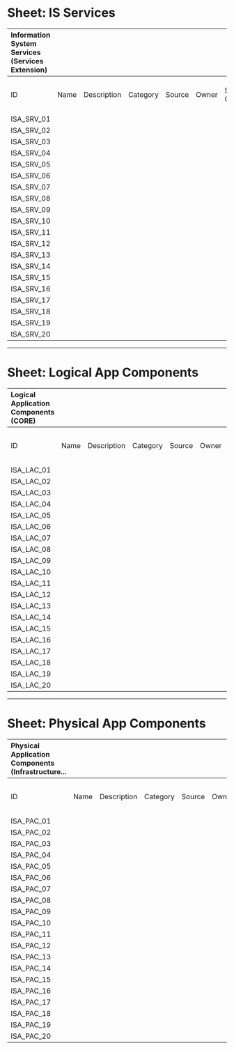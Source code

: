 # Sheet: IS Services

| Information System Services (Services Extension) |      |             |          |        |       |                 |                        |                           |                           |             |
| :---                                             | :--- | :---        | :---     | :---   | :---  | :---            | :---                   | :---                      | :---                      | :---        |
| ID                                               | Name | Description | Category | Source | Owner | Standards Class | Standard Creation Date | Last Standard Review Date | Next Standard Review Date | Retire Date |
| ISA_SRV_01                                       |      |             |          |        |       |                 |                        |                           |                           |             |
| ISA_SRV_02                                       |      |             |          |        |       |                 |                        |                           |                           |             |
| ISA_SRV_03                                       |      |             |          |        |       |                 |                        |                           |                           |             |
| ISA_SRV_04                                       |      |             |          |        |       |                 |                        |                           |                           |             |
| ISA_SRV_05                                       |      |             |          |        |       |                 |                        |                           |                           |             |
| ISA_SRV_06                                       |      |             |          |        |       |                 |                        |                           |                           |             |
| ISA_SRV_07                                       |      |             |          |        |       |                 |                        |                           |                           |             |
| ISA_SRV_08                                       |      |             |          |        |       |                 |                        |                           |                           |             |
| ISA_SRV_09                                       |      |             |          |        |       |                 |                        |                           |                           |             |
| ISA_SRV_10                                       |      |             |          |        |       |                 |                        |                           |                           |             |
| ISA_SRV_11                                       |      |             |          |        |       |                 |                        |                           |                           |             |
| ISA_SRV_12                                       |      |             |          |        |       |                 |                        |                           |                           |             |
| ISA_SRV_13                                       |      |             |          |        |       |                 |                        |                           |                           |             |
| ISA_SRV_14                                       |      |             |          |        |       |                 |                        |                           |                           |             |
| ISA_SRV_15                                       |      |             |          |        |       |                 |                        |                           |                           |             |
| ISA_SRV_16                                       |      |             |          |        |       |                 |                        |                           |                           |             |
| ISA_SRV_17                                       |      |             |          |        |       |                 |                        |                           |                           |             |
| ISA_SRV_18                                       |      |             |          |        |       |                 |                        |                           |                           |             |
| ISA_SRV_19                                       |      |             |          |        |       |                 |                        |                           |                           |             |
| ISA_SRV_20                                       |      |             |          |        |       |                 |                        |                           |                           |             |


---

# Sheet: Logical App Components

| Logical Application Components (CORE) |      |             |          |        |       |                 |                        |                           |                           |             |
| :---                                  | :--- | :---        | :---     | :---   | :---  | :---            | :---                   | :---                      | :---                      | :---        |
| ID                                    | Name | Description | Category | Source | Owner | Standards Class | Standard Creation Date | Last Standard Review Date | Next Standard Review Date | Retire Date |
| ISA_LAC_01                            |      |             |          |        |       |                 |                        |                           |                           |             |
| ISA_LAC_02                            |      |             |          |        |       |                 |                        |                           |                           |             |
| ISA_LAC_03                            |      |             |          |        |       |                 |                        |                           |                           |             |
| ISA_LAC_04                            |      |             |          |        |       |                 |                        |                           |                           |             |
| ISA_LAC_05                            |      |             |          |        |       |                 |                        |                           |                           |             |
| ISA_LAC_06                            |      |             |          |        |       |                 |                        |                           |                           |             |
| ISA_LAC_07                            |      |             |          |        |       |                 |                        |                           |                           |             |
| ISA_LAC_08                            |      |             |          |        |       |                 |                        |                           |                           |             |
| ISA_LAC_09                            |      |             |          |        |       |                 |                        |                           |                           |             |
| ISA_LAC_10                            |      |             |          |        |       |                 |                        |                           |                           |             |
| ISA_LAC_11                            |      |             |          |        |       |                 |                        |                           |                           |             |
| ISA_LAC_12                            |      |             |          |        |       |                 |                        |                           |                           |             |
| ISA_LAC_13                            |      |             |          |        |       |                 |                        |                           |                           |             |
| ISA_LAC_14                            |      |             |          |        |       |                 |                        |                           |                           |             |
| ISA_LAC_15                            |      |             |          |        |       |                 |                        |                           |                           |             |
| ISA_LAC_16                            |      |             |          |        |       |                 |                        |                           |                           |             |
| ISA_LAC_17                            |      |             |          |        |       |                 |                        |                           |                           |             |
| ISA_LAC_18                            |      |             |          |        |       |                 |                        |                           |                           |             |
| ISA_LAC_19                            |      |             |          |        |       |                 |                        |                           |                           |             |
| ISA_LAC_20                            |      |             |          |        |       |                 |                        |                           |                           |             |


---

# Sheet: Physical App Components

| Physical Application Components (Infrastructure... |      |             |          |        |       |                 |                        |                           |                           |             |                  |                   |                      |                      |                 |                              |               |                              |                               |                             |                             |                                |                              |                          |                         |                           |                             |                              |                                      |                                  |                             |                             |                               |                          |            |                   |        |               |                         |                        |
| :---                                               | :--- | :---        | :---     | :---   | :---  | :---            | :---                   | :---                      | :---                      | :---        | :---             | :---              | :---                 | :---                 | :---            | :---                         | :---          | :---                         | :---                          | :---                        | :---                        | :---                           | :---                         | :---                     | :---                    | :---                      | :---                        | :---                         | :---                                 | :---                             | :---                        | :---                        | :---                          | :---                     | :---       | :---              | :---   | :---          | :---                    | :---                   |
| ID                                                 | Name | Description | Category | Source | Owner | Standards Class | Standard Creation Date | Last Standard Review Date | Next Standard Review Date | Retire Date | Lifecycle Status | Initial Live Date | Date of Last Release | Date of Next Release | Retirement Date | Availability Characteristics | Service Times | Managability Characteristics | Servicability Characteristics | Performance Characteristics | Reliability Characteristics | Recoverability Characteristics | Locatability Characteristics | Security Characteristics | Privacy Characteristics | Integrity Characteristics | Credibility Characteristics | Localization Characteristics | Internationalization Characteristics | Interoperability Characteristics | Scalability Characteristics | Portability Characteristics | Extensibility Characteristics | Capacity Characteristics | Throughput | Throughput Period | Growth | Growth Period | Peak Profile Short-Term | Peak Profile Long-Term |
| ISA_PAC_01                                         |      |             |          |        |       |                 |                        |                           |                           |             |                  |                   |                      |                      |                 |                              |               |                              |                               |                             |                             |                                |                              |                          |                         |                           |                             |                              |                                      |                                  |                             |                             |                               |                          |            |                   |        |               |                         |                        |
| ISA_PAC_02                                         |      |             |          |        |       |                 |                        |                           |                           |             |                  |                   |                      |                      |                 |                              |               |                              |                               |                             |                             |                                |                              |                          |                         |                           |                             |                              |                                      |                                  |                             |                             |                               |                          |            |                   |        |               |                         |                        |
| ISA_PAC_03                                         |      |             |          |        |       |                 |                        |                           |                           |             |                  |                   |                      |                      |                 |                              |               |                              |                               |                             |                             |                                |                              |                          |                         |                           |                             |                              |                                      |                                  |                             |                             |                               |                          |            |                   |        |               |                         |                        |
| ISA_PAC_04                                         |      |             |          |        |       |                 |                        |                           |                           |             |                  |                   |                      |                      |                 |                              |               |                              |                               |                             |                             |                                |                              |                          |                         |                           |                             |                              |                                      |                                  |                             |                             |                               |                          |            |                   |        |               |                         |                        |
| ISA_PAC_05                                         |      |             |          |        |       |                 |                        |                           |                           |             |                  |                   |                      |                      |                 |                              |               |                              |                               |                             |                             |                                |                              |                          |                         |                           |                             |                              |                                      |                                  |                             |                             |                               |                          |            |                   |        |               |                         |                        |
| ISA_PAC_06                                         |      |             |          |        |       |                 |                        |                           |                           |             |                  |                   |                      |                      |                 |                              |               |                              |                               |                             |                             |                                |                              |                          |                         |                           |                             |                              |                                      |                                  |                             |                             |                               |                          |            |                   |        |               |                         |                        |
| ISA_PAC_07                                         |      |             |          |        |       |                 |                        |                           |                           |             |                  |                   |                      |                      |                 |                              |               |                              |                               |                             |                             |                                |                              |                          |                         |                           |                             |                              |                                      |                                  |                             |                             |                               |                          |            |                   |        |               |                         |                        |
| ISA_PAC_08                                         |      |             |          |        |       |                 |                        |                           |                           |             |                  |                   |                      |                      |                 |                              |               |                              |                               |                             |                             |                                |                              |                          |                         |                           |                             |                              |                                      |                                  |                             |                             |                               |                          |            |                   |        |               |                         |                        |
| ISA_PAC_09                                         |      |             |          |        |       |                 |                        |                           |                           |             |                  |                   |                      |                      |                 |                              |               |                              |                               |                             |                             |                                |                              |                          |                         |                           |                             |                              |                                      |                                  |                             |                             |                               |                          |            |                   |        |               |                         |                        |
| ISA_PAC_10                                         |      |             |          |        |       |                 |                        |                           |                           |             |                  |                   |                      |                      |                 |                              |               |                              |                               |                             |                             |                                |                              |                          |                         |                           |                             |                              |                                      |                                  |                             |                             |                               |                          |            |                   |        |               |                         |                        |
| ISA_PAC_11                                         |      |             |          |        |       |                 |                        |                           |                           |             |                  |                   |                      |                      |                 |                              |               |                              |                               |                             |                             |                                |                              |                          |                         |                           |                             |                              |                                      |                                  |                             |                             |                               |                          |            |                   |        |               |                         |                        |
| ISA_PAC_12                                         |      |             |          |        |       |                 |                        |                           |                           |             |                  |                   |                      |                      |                 |                              |               |                              |                               |                             |                             |                                |                              |                          |                         |                           |                             |                              |                                      |                                  |                             |                             |                               |                          |            |                   |        |               |                         |                        |
| ISA_PAC_13                                         |      |             |          |        |       |                 |                        |                           |                           |             |                  |                   |                      |                      |                 |                              |               |                              |                               |                             |                             |                                |                              |                          |                         |                           |                             |                              |                                      |                                  |                             |                             |                               |                          |            |                   |        |               |                         |                        |
| ISA_PAC_14                                         |      |             |          |        |       |                 |                        |                           |                           |             |                  |                   |                      |                      |                 |                              |               |                              |                               |                             |                             |                                |                              |                          |                         |                           |                             |                              |                                      |                                  |                             |                             |                               |                          |            |                   |        |               |                         |                        |
| ISA_PAC_15                                         |      |             |          |        |       |                 |                        |                           |                           |             |                  |                   |                      |                      |                 |                              |               |                              |                               |                             |                             |                                |                              |                          |                         |                           |                             |                              |                                      |                                  |                             |                             |                               |                          |            |                   |        |               |                         |                        |
| ISA_PAC_16                                         |      |             |          |        |       |                 |                        |                           |                           |             |                  |                   |                      |                      |                 |                              |               |                              |                               |                             |                             |                                |                              |                          |                         |                           |                             |                              |                                      |                                  |                             |                             |                               |                          |            |                   |        |               |                         |                        |
| ISA_PAC_17                                         |      |             |          |        |       |                 |                        |                           |                           |             |                  |                   |                      |                      |                 |                              |               |                              |                               |                             |                             |                                |                              |                          |                         |                           |                             |                              |                                      |                                  |                             |                             |                               |                          |            |                   |        |               |                         |                        |
| ISA_PAC_18                                         |      |             |          |        |       |                 |                        |                           |                           |             |                  |                   |                      |                      |                 |                              |               |                              |                               |                             |                             |                                |                              |                          |                         |                           |                             |                              |                                      |                                  |                             |                             |                               |                          |            |                   |        |               |                         |                        |
| ISA_PAC_19                                         |      |             |          |        |       |                 |                        |                           |                           |             |                  |                   |                      |                      |                 |                              |               |                              |                               |                             |                             |                                |                              |                          |                         |                           |                             |                              |                                      |                                  |                             |                             |                               |                          |            |                   |        |               |                         |                        |
| ISA_PAC_20                                         |      |             |          |        |       |                 |                        |                           |                           |             |                  |                   |                      |                      |                 |                              |               |                              |                               |                             |                             |                                |                              |                          |                         |                           |                             |                              |                                      |                                  |                             |                             |                               |                          |            |                   |        |               |                         |                        |
